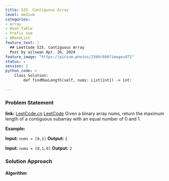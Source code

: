 ```yaml
---
title: 525. Contiguous Array
level: medium
categories:
- Array
- Hash Table
- Prefix Sum
- AMateList
feature_text: |
  ## LeetCode 525. Contiguous Array
  Post by ailswan Apr. 26, 2024
feature_image: "https://picsum.photos/2560/600?image=872"
status: ★
session: 2
python_code: >
    Class Solution:
        def findMaxLength(self, nums: List[int]) -> int:
                      
---
```


### Problem Statement
**link:**
[LeetCode.cn](https://leetcode.cn/problems/contiguous-array/)
[LeetCode](https://leetcode.com/contiguous-array/)
Given a binary array nums, return the maximum length of a contiguous subarray with an equal number of 0 and 1.



**Example:**

**Input:** `nums = [0,1]`
**Output:** `2`

**Input:** `nums = [0,1,0]`
**Output:** `2`
 
 
### Solution Approach
 
#### Algorithm
 